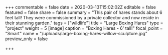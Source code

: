 +++
commentable = false
date = 2020-03-13T15:02:02Z
editable = false
featured = false
share = false
summary = "This pair of hares stands about 6 feet tall! They were commissioned by a private collector and now reside in their stunning garden."
tags = ["wildlife"]
title = "Large Boxing Hares"
type = "project"
weight = 5
[image]
caption = "Boxing Hares - 6' tall!"
focal_point = "Smart"
name = "/uploads/large-boxing-hares-willow-sculpture.jpg"
preview_only = false

+++

